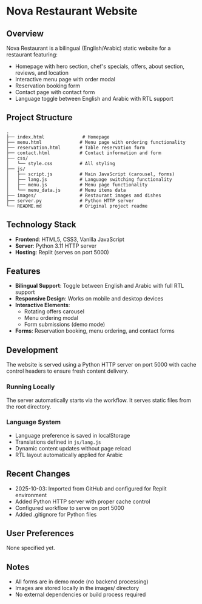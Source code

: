 # Nova Restaurant Website

## Overview
Nova Restaurant is a bilingual (English/Arabic) static website for a restaurant featuring:
- Homepage with hero section, chef's specials, offers, about section, reviews, and location
- Interactive menu page with order modal
- Reservation booking form
- Contact page with contact form
- Language toggle between English and Arabic with RTL support

## Project Structure
```
.
├── index.html              # Homepage
├── menu.html              # Menu page with ordering functionality
├── reservation.html       # Table reservation form
├── contact.html           # Contact information and form
├── css/
│   └── style.css          # All styling
├── js/
│   ├── script.js          # Main JavaScript (carousel, forms)
│   ├── lang.js            # Language switching functionality
│   ├── menu.js            # Menu page functionality
│   └── menu_data.js       # Menu items data
├── images/                # Restaurant images and dishes
├── server.py              # Python HTTP server
└── README.md              # Original project readme
```

## Technology Stack
- **Frontend**: HTML5, CSS3, Vanilla JavaScript
- **Server**: Python 3.11 HTTP server
- **Hosting**: Replit (serves on port 5000)

## Features
- **Bilingual Support**: Toggle between English and Arabic with full RTL support
- **Responsive Design**: Works on mobile and desktop devices
- **Interactive Elements**: 
  - Rotating offers carousel
  - Menu ordering modal
  - Form submissions (demo mode)
- **Forms**: Reservation booking, menu ordering, and contact forms

## Development
The website is served using a Python HTTP server on port 5000 with cache control headers to ensure fresh content delivery.

### Running Locally
The server automatically starts via the workflow. It serves static files from the root directory.

### Language System
- Language preference is saved in localStorage
- Translations defined in `js/lang.js`
- Dynamic content updates without page reload
- RTL layout automatically applied for Arabic

## Recent Changes
- 2025-10-03: Imported from GitHub and configured for Replit environment
- Added Python HTTP server with proper cache control
- Configured workflow to serve on port 5000
- Added .gitignore for Python files

## User Preferences
None specified yet.

## Notes
- All forms are in demo mode (no backend processing)
- Images are stored locally in the images/ directory
- No external dependencies or build process required

